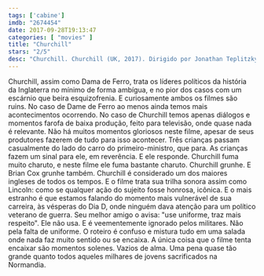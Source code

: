 ```yaml
---
tags: ['cabine']
imdb: "2674454"
date: 2017-09-28T19:13:47
categories: [ "movies" ]
title: "Churchill"
stars: "2/5"
desc: "Churchill. Churchill (UK, 2017). Dirigido por Jonathan Teplitzky. Escrito por Alex von Tunzelmann. Com Brian Cox (Winston Churchill), Miranda Richardson (Clementine Churchill), John Slattery (Dwight Eisenhower), Ella Purnell (Helen Garrett), Julian Wadham (Bernard Montgomery), Richard Durden (Jan Smuts), James Purefoy (King George VI), Danny Webb (Alan Brooke), Jonathan Aris (Trafford Leigh-Mallory)."
---
```

Churchill, assim como Dama de Ferro, trata os líderes políticos da história da Inglaterra no mínimo de forma ambígua, e no pior dos casos com um escárnio que beira esquizofrenia. E curiosamente ambos os filmes são ruins. No caso de Dame de Ferro ao menos ainda temos mais acontecimentos ocorrendo. No caso de Churchill temos apenas diálogos e momentos farofa de baixa produção, feito para televisão, onde quase nada é relevante. Não há muitos momentos gloriosos neste filme, apesar de seus produtores fazerem de tudo para isso acontecer. Três crianças passam casualmente do lado do carro do primeiro-ministro, que para. As crianças fazem um sinal para ele, em reverência. E ele responde. Churchill fuma muito charuto, e neste filme ele fuma bastante charuto. Churchill grunhe. E Brian Cox grunhe também. Churchill é considerado um dos maiores ingleses de todos os tempos. E o filme trata sua trilha sonora assim como Lincoln: como se qualquer ação do sujeito fosse honrosa, icônica. E o mais estranho é que estamos falando do momento mais vulnerável de sua carreira, às vésperas do Dia D, onde ninguém dava atenção para um político veterano de guerra. Seu melhor amigo o avisa: "use uniforme, traz mais respeito". Ele não usa. E é veementemente ignorado pelos militares. Não pela falta de uniforme. O roteiro é confuso e mistura tudo em uma salada onde nada faz muito sentido ou se encaixa. A única coisa que o filme tenta encaixar são momentos solenes. Vazios de alma. Uma pena quase tão grande quanto todos aqueles milhares de jovens sacrificados na Normandia.
